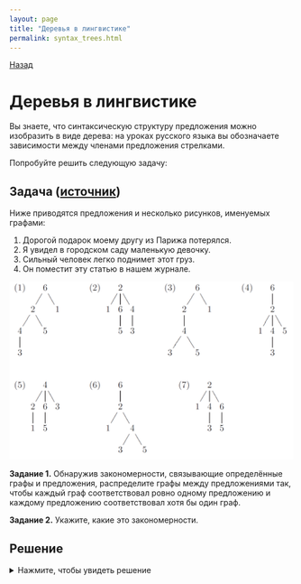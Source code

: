 ```yaml
---
layout: page
title: "Деревья в лингвистике"
permalink: syntax_trees.html
---
```


[Назад](/compsci/10a2024.html)

# Деревья в лингвистике

Вы знаете, что синтаксическую структуру предложения можно изобразить в виде дерева: на уроках русского языка вы обозначаете зависимости между членами предложения стрелками.

Попробуйте решить следующую задачу:

## Задача ([источник](http://lingproblems.online/index.php?action=problem&pid=1359&vid=1359))

Ниже приводятся предложения и несколько рисунков, именуемых графами:

1. Дорогой подарок моему другу из Парижа потерялся.
2. Я увидел в городском саду маленькую девочку.
3. Сильный человек легко поднимет этот груз.
4. Он поместит эту статью в нашем журнале.

![](images/syntax_trees.png)

**Задание 1.** Обнаружив закономерности, связывающие определённые графы и предложения, распределите графы между предложениями так, чтобы каждый граф соответствовал ровно одному предложению и каждому предложению соответствовал хотя бы один граф.

**Задание 2.** Укажите, какие это закономерности.

## Решение

<details>

<summary>Нажмите, чтобы увидеть решение</summary>


<p>Главное для решения этой задачи &mdash; догадаться, что рисунки изображают схематически (и приблизительно), как предложения устроены синтаксически, т. е. с точки зрения их сказуемых, подлежащих, дополнений и пр. Как дойти до этой мысли?</p>
<br>
<p>Прежде всего, на каждой схеме ровно 6 цифр, и в каждом предложении ровно 6 значимых слов, не считая предлогов. Исходя из того, что слова, возможно, пронумерованы по их порядку в предложении, можно задуматься над тем, почему только 2, 4, и 6 появляются на вершинах схем. Оказывается, что сказуемые в четырёх предложениях занимают как раз эти места: 2 в предложениях (2) и (4), 4 в предложении (3) и 6 в предложении (1). Всегда полезно начинать с тех явлений, которые встречаются только один раз. Только рисунок (5) имеет 4 на вершине. Если он соответствует предложению (3), то 2&ndash;1 соответствуют словам человек и сильный; 6&ndash;5 &mdash; словам груз и этот; 3 &mdash; слову легко. Очевидно, самая левая ветвь на каждом рисунке соответствует подлежащему, следующая ветвь &mdash; прямому дополнению, а самая правая ветвь &mdash; остальным словам. Если это верно, то рисунок (2) соответствует предложению (2), а рисунок (7) &mdash; предложению (4).</p>
<br>
<p>Остаётся сообразить, почему 4 разных рисунка соответствуют одному и тому же предложению (6). Очевидно, его можно понять четырьмя разными способами. И, в самом деле, слово дорогой может означать прилагательное, описывающее ценность подарка, а может также означать ‘по пути’. Предложно-падежная форма из Парижа может относиться к слову подарок или к слову другу. И каждая из этих возможностей сочетается с каждой другой, что и даёт 4 возможности анализировать и понять это предложение. Так, рисунки (1) и (3) соответствуют значению ‘по пути’ для дорогой, а рисунки (4) и (6) значению ‘ценный’. Рисунки (1) и (4) относят из Парижа к слову подарок, а рисунки (3) и (6) &mdash; к слову друг.</p>

</details>